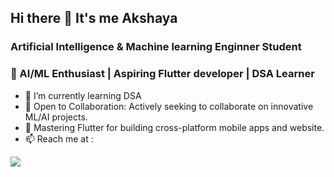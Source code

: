 ## Hi there 👋 It's me Akshaya

### Artificial Intelligence & Machine learning Enginner Student
### 🚀 AI/ML Enthusiast | Aspiring Flutter developer | DSA Learner

- 🌱 I’m currently learning DSA
- 👯 Open to Collaboration: Actively seeking to collaborate on innovative ML/AI projects.
- 🍁 Mastering Flutter for building cross-platform mobile apps and website.
- 📫 Reach me at :
  
[<img src="https://img.shields.io/badge/LinkedIn-0077B5?style=for-the-badge&logo=linkedin&logoColor=white" />](https://www.linkedin.com/in/akshaya-siva-02aa43282)


